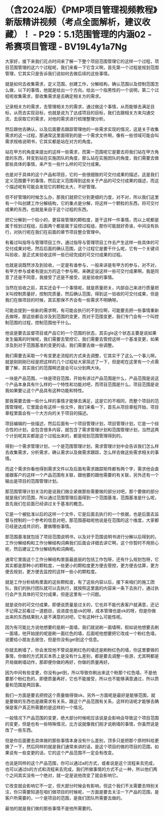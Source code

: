 # （含2024版）《PMP项目管理视频教程》新版精讲视频（考点全面解析，建议收藏）！ - P29：5.1范围管理的内涵02 - 希赛项目管理 - BV19L4y1a7Ng

大家好，接下来我们花点时间来了解一下整个项目范围管理它的这样一个过程，项目范围管理的这六个过程呢，我们来看一下它含义啊，首先第一个过程是规划范围管理，它其实只是告诉我们说如何去做后续的这些事情。

就是如何去收集需求，定义范围，创建工作，分解结构，确认范围以及控制范围怎么做，以下的事情，他就是给出一个方向，给出一个指男性的一个说明，第二个过程呢收集需求，那收集需求是去确定相关方的需求。

记录相关方的需求，去管理相关方的需求，通过做这个事情，从而能够去满足目标，从而去实现目标，也就是说为了达成项目的目标，我们去跟相关方来沟通交流，去获取它的需求，对他的需求进行梳理整理分析。

然后跟他去确认，以及后面要去跟踪管理他的一些需求实现的情况，这是关于收集需求的这一过程，那通常这里面得到的是一个需求文件啊，像有一些领域可能会叫需求规格说明书，它其实都是站在对方的角度。

站在甲方的角度来提出的这样一些需求，而第一范围呢它是要去将我们站在甲方角度的东西，转变到站在实施团队的角度，那么站在实施团队的角度，我们需要去做那些具体的事情，来产生一些什么样的可交付成果。

也是对于具体的这个产品和项目，它的一些很细致的可交付成果的描述，这是我们定义范围要干的事情，然后定义范围得到这些关于产品的可交付成果的描述，而这个描述呢有可能会发现它的颗粒太大，不好管理。

但不好管理的时候怎么办，那我们就把它分到更细的力度，对不对，所以我们这里有一个叫创建工作分解结构，它的重点是分解，将这样一个颗粒的东西，将可交付成果的东西，也就是来自于这个过程的东西。

把它分解到一个较小的，更容易管理的颗粒度，是干这样一件事情，而以上呢都是属于规划过程组，后面两个都是属于监控过程组，那你可能就好奇诶，中间没有执行，对执行呢在我们在前面的章节项目整合管理中。

有看过叫指导与管理项目工作，通过指导与管理项目工作去产生这样一些具体的可交付成果对吧，然后后面的确认范围，这个过程它是要干什么呢，它有一个关键词叫验收，是正式来验收这样一些已经完成的可交付成果的过程。

也就是说既然涉及到验收，一定是有谁参与，一般来讲是有甲方的参与，对不对，有甲方参与或者有提出方的这个参与啊，来确定说这样一些可交付成果啊，我是同意了还是不同意，我接受了还是不接受，说是验收的事情。

当然在验收之前，其实还会干一个事情呢，就是质量把关，内部自己来进行质量把关叫控制质量好，控制完质量，然后确认范围，得到这一验收的可交付成果，但是我们在做项目的时候，其实那保不齐会有一些需求不明确呀。

可能会提到一些新的需求啊，有可能会执行的不到位啊，可能要去把一些事情重新去做呀，那这些都会涉及到范围的变更，而对于范围变更，我们专门会有一个叫控制范围的过程，控制范围他干什么。

他说是要去监督项目或产品它的一个范围的状态，其实gle这个状态主要是说如果发生偏离的时候呢，我们需要去管控它，我们需要去管控这样一个基准变更，如果涉及到对于范围基准的变更的话，我们需要去做一些调整。

我们需要去采取一个有变更走流程的方式来去调整，它其实干了这么一个事儿啊，就是刚刚刚已经是把这样的几个过程给大家简述了一下，但是呢在这里有一个点需要了解，其实我们的范围啊还是会可以分到两大块。

一块是产品范围，一块是项目范围，开始有讲过产品范围是什么，产品范围是说这个产品本身具有什么样的一个特性和功能对吧，而项目范围是什么，项目范围是说我如果要让这个产品具有这种功能和特性。

那我需要去做一些什么样的事情才能够去满足，这是它的不相同，而整个项目的范围管理呢，它里面会有这样一些文件，我们来看一下，首先从项目章程开始，项目章程里面会有一个大方向的关于项目的描述。

项目编辑的一些描述，然后后面有一个项目管理计划，项目管理计划，它是一个综合性的计划，会包含很多内容，就包含了需求管理计划和范围管理计划，当然这两个计划呢其实都是这个过程出来的，都是规划范围管理得到的。

得到一个需求管理计划，一个是范围管理计划，需求管理计划中会告诉我们怎么样去收集需求，分析需求，确认需求以及做需求跟踪，怎么样去做这些需求相关的事情。

而这个需求你看他得到需求文件以及后面有需求跟踪矩阵都有两个字，需求他会直接跟客户的这样一个产品范围有关联，跟他要的跟他需要的有关联，另外还有一个输出是项目的范围管理计划。

那范围管理计划关注的是说我们做企紧做那些需要做的部分对吧，那个要做的部分就是我们的范围，所以通过范围管理后面得到一个范围基准，范围基准是什么呢，首先我们在前面已经讲过关于基准的概念。

它是一个被批准以后的这样一个文件，它是后面去执行的一个依据，也是后面去监督与控制的一个参考的信息对吧，那范围基础呢他说是在范围的这个维度，大家都已经是达成共识的，要做哪些事情。

那范围基准就包括了项目范围说明书，以及对于范围说明书进行分解以后得到的，工作分解结构和工作分解结构词典我们后面会详细去讲它啊，这个你暂时不用担心呃，然后建议工作分解结构和词典呢。

通常它里面这个工作分解结构里面最底层的包括工作包呀，还有什么规划包呀，它其实都是那种小的颗粒度，一些更小的颗粒度更方便去管控，更方便去估算，更方便去规划，更方便去监控的这样一些小的颗粒度。

就是工作分析结构里面的这些颗粒度，有了这些内容以后，接下来咱们的施工团队，我们的执行团队就可以去执行，就按照这里面的内容来一条下去执行，通过执行会产生具体的可交付成果，但是这里有一个问题。

就是说你的可交付成果，即便说质量是过关的，它也并不能代表客户就满意，还记不记得之前看过一道题目，说进度也是ok的呀，成本管理也是ok的呀，但是你做出来的东西结果别人是不满意的对吧，它有这种什么可能性呢。

因为有可能比方说他想要的是刷一面墙，我们就说刷一面墙啊，假如说他想要去刷一面墙，他开始提的呢是刷一面红色的墙，后面呢他想要把它改成一个粉红色墙，说要给小朋友去居住，但是你没有get到这个信息。

你就去刷墙了，你会发现他不管说是刷红色的墙还是刷粉红色的墙，你这里要做的事情，你做的方式其实本质上是没有什么差别，都是要去调整一些游，尤其啊都是开局做刷墙动作，那即便你做的再好，你做的质量再好。

因为中间有些变更，你没有get到，所以导致你刷出来这个粉那个红色墙，不是他要那个粉红色的，即便质量再好，它也不能接受，所以也不能够满意通过，所以质量和范围是两回事。

我们一方面是要去把控这个质量做得很ok，另外一方面呢是最好是能够范围，就是要做的东西也是跟需求有关系，跟这个产品范围有关系，这样的话呢才能够去确保是客户真正所需要的是这样的一个情况。

一般情况下产品范围的变更，绝大部分时候呢应该说是会影响会导致这个项目范围的变更，但是也有一些特殊情况，比方说就像我们刚才说刷墙的事情，你虽然说是改了一些东西。

但是你后面要去具体做的那些事情本身没有什么差别，顶多只是把那个原材料给更换了一下，然后同样的就是我们通常来讲的话，是这个项目的做的项目的范围，如果说有一些变更的话，它的这个产品范围不一定会有改变。

也说是同样的这个产品范围，你可以通过a的方式，或者说是这个流程来去完成，也可以通过b的方式和流程来去完成，我们所做事情的方式不止一种，所以他们两个之间其实没有一个绝对，就一定是说他改变了就会影响它。

它改变就会影响它不一定，但大部分时候会有影响，但这个我们不太需要去特别关注，你只需要知道在咱们做项目的时候呢，一方面是要去关注一下产品的范围，是客户所需要的，一个是项目的范围，是我们团队所需要去做的。

最怕的就是我们做的那些事情不是他所需要的。